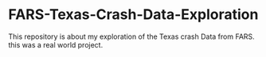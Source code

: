 # FARS-Texas-Crash-Data-Exploration
This repository is about my exploration of the Texas crash Data from FARS. this was a real world project.
